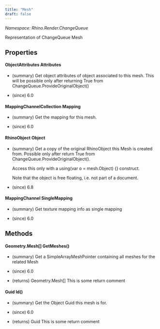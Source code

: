 ```yaml
---
title: "Mesh"
draft: false
---
```


*Namespace: Rhino.Render.ChangeQueue*

   Representation of ChangeQueue Mesh
   
## Properties
#### ObjectAttributes Attributes
- (summary) 
     Get object attributes of object associated to this mesh. This will be possible only 
     after returning True from ChangeQueue.ProvideOriginalObject()
     
- (since) 6.0
#### MappingChannelCollection Mapping
- (summary) 
     Get the mapping for this mesh.
     
- (since) 6.0
#### RhinoObject Object
- (summary) 
     Get a copy of the original RhinoObject this Mesh is created from. Possible only after
     return True from ChangeQueue.ProvideOriginalObject().
     
     Access this only with a using(var o = mesh.Object) {} construct.
     
     Note that the object is free floating, i.e. not part of a document.
     
- (since) 6.8
#### MappingChannel SingleMapping
- (summary) 
     Get texture mapping info as single mapping
     
- (since) 6.0
## Methods
#### Geometry.Mesh[] GetMeshes()
- (summary) 
     Get a SimpleArrayMeshPointer containing all meshes for the related Mesh
     
- (since) 6.0
- (returns) Geometry.Mesh[] This is some return comment
#### Guid Id()
- (summary) 
     Get the Object Guid this mesh is for.
     
- (since) 6.0
- (returns) Guid This is some return comment
